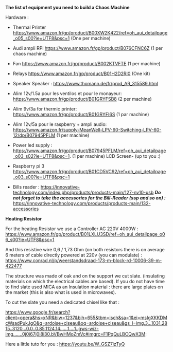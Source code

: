 
**The list of equipment you need to build a Chaos Machine**


Hardware :

- Thermal Printer https://www.amazon.fr/gp/product/B00XW2K422/ref=oh_aui_detailpage_o05_s00?ie=UTF8&psc=1 (One per machine)

- Audi ampli RPi  https://www.amazon.fr/gp/product/B076CFNC6Z (1 per chaos machine)

- Fan  https://www.amazon.fr/gp/product/B002KTVFTE (1 per machine)

- Relays https://www.amazon.fr/gp/product/B01H2D2RI0 (One kit)

- Speaker Speaker : https://www.thomann.de/fr/prod_AR_315589.html

- Alim 12v/1.5a pour les ventilos et pour le monayeur: https://www.amazon.fr/gp/product/B01GRYFSB8 (2 per machine)

- Alim 9v/3a for thermic printer: https://www.amazon.fr/gp/product/B01GRYFI6S (1 par machine)

- Alim 12v/5a pour le raspberry + ampli audio: https://www.amazon.fr/supply-MeanWell-LPV-60-Switching-LPV-60-12/dp/B07945PFLM (1 per machine)

- Power led supply : https://www.amazon.fr/gp/product/B07945PFLM/ref=oh_aui_detailpage_o03_s02?ie=UTF8&psc=1. (1 per machine)
LCD Screen-  (up to you :)

- Raspberry pi 3 https://www.amazon.fr/gp/product/B01CD5VC92/ref=oh_aui_detailpage_o03_s00?ie=UTF8&psc=1

- Bills reader : https://innovative-technology.com/index.php/products/products-main/127-nv10-usb
***Do not forget to take the accessories for the Bill-Reader (ssp and so on) :*** https://innovative-technology.com/products/products-main/132-accessories

**Heating Resistor**

For the heating Resistor we use a Controller AC 220V 4000W : https://www.amazon.fr/gp/product/B01LXLU3SD/ref=oh_aui_detailpage_o06_s00?ie=UTF8&psc=1

And this resistive wire 0,6 / 1,73 Ohm (on both resistors there is on average 6 meters of cable directly powered at 220v (you can modulate) : https://www.conrad.nl/p/weerstandsdraad-173-m-block-rd-10006-39-m-422477

The structure was made of oak and on the support we cut slate. (insulating materials on which the electrical cables are based). If you do not have time to find slate used MICA as an Insulation material : there are large plates on the market (this is also what is used in microwaves).

To cut the slate you need a dedicated chisel like that :

https://www.google.fr/search?client=opera&hs=xNR&biw=1237&bih=655&tbm=isch&sa=1&ei=msIgXKKDMcWsadPukJgO&q=ardoise+ciseau&oq=ardoise+ciseau&gs_l=img.3...1031.2815..3120...0.0..0.85.1124.14......1....1..gws-wiz-img.......0j0i67j0i8i30.bVBwHMoZmVc#imgrc=F1PqQuLBCQwX3M:

Here a little tuto for you :
https://youtu.be/W_GSZ7izTyQ
